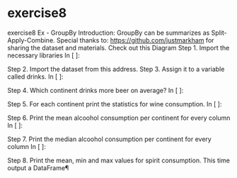 # exercise8
exercise8
Ex - GroupBy
Introduction:
GroupBy can be summarizes as Split-Apply-Combine.
Special thanks to: https://github.com/justmarkham for sharing the dataset and materials.
Check out this Diagram
Step 1. Import the necessary libraries
In [ ]:

Step 2. Import the dataset from this address.
Step 3. Assign it to a variable called drinks.
In [ ]:

Step 4. Which continent drinks more beer on average?
In [ ]:

Step 5. For each continent print the statistics for wine consumption.
In [ ]:

Step 6. Print the mean alcoohol consumption per continent for every column
In [ ]:

Step 7. Print the median alcoohol consumption per continent for every column
In [ ]:

Step 8. Print the mean, min and max values for spirit consumption.
This time output a DataFrame¶
